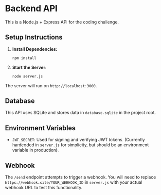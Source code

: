 # Backend API

This is a Node.js + Express API for the coding challenge.

## Setup Instructions

1.  **Install Dependencies:**
    ```bash
    npm install
    ```

2.  **Start the Server:**
    ```bash
    node server.js
    ```

The server will run on `http://localhost:3000`.

## Database

This API uses SQLite and stores data in `database.sqlite` in the project root.

## Environment Variables

-   `JWT_SECRET`: Used for signing and verifying JWT tokens. (Currently hardcoded in `server.js` for simplicity, but should be an environment variable in production).

## Webhook

The `/send` endpoint attempts to trigger a webhook. You will need to replace `https://webhook.site/YOUR_WEBHOOK_ID` in `server.js` with your actual webhook URL to test this functionality.
